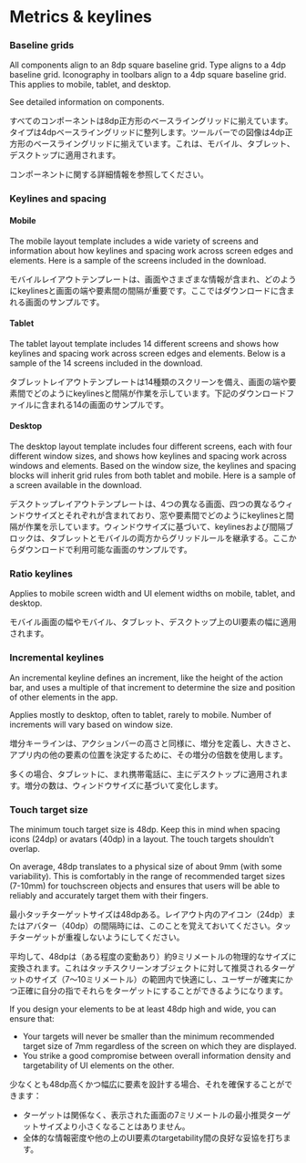 Metrics & keylines
===

### Baseline grids

All components align to an 8dp square baseline grid. Type aligns to a 4dp baseline grid. Iconography in toolbars align to a 4dp square baseline grid. This applies to mobile, tablet, and desktop.

See detailed information on components.

すべてのコンポーネントは8dp正方形のベースライングリッドに揃えています。タイプは4dpベースライングリッドに整列します。ツールバーでの図像は4dp正方形のベースライングリッドに揃えています。これは、モバイル、タブレット、デスクトップに適用されます。

コンポーネントに関する詳細情報を参照してください。

### Keylines and spacing

#### Mobile

The mobile layout template includes a wide variety of screens and information about how keylines and spacing work across screen edges and elements. Here is a sample of the screens included in the download.

モバイルレイアウトテンプレートは、画面やさまざまな情報が含まれ、どのようにkeylinesと画面の端や要素間の間隔が重要です。ここではダウンロードに含まれる画面のサンプルです。

#### Tablet

The tablet layout template includes 14 different screens and shows how keylines and spacing work across screen edges and elements. Below is a sample of the 14 screens included in the download.

タブレットレイアウトテンプレートは14種類のスクリーンを備え、画面の端や要素間でどのようにkeylinesと間隔が作業を示しています。下記のダウンロードファイルに含まれる14の画面のサンプルです。

#### Desktop

The desktop layout template includes four different screens, each with four different window sizes, and shows how keylines and spacing work across windows and elements. Based on the window size, the keylines and spacing blocks will inherit grid rules from both tablet and mobile. Here is a sample of a screen available in the download.

デスクトップレイアウトテンプレートは、4つの異なる画面、四つの異なるウィンドウサイズとそれぞれが含まれており、窓や要素間でどのようにkeylinesと間隔が作業を示しています。ウィンドウサイズに基づいて、keylinesおよび間隔ブロックは、タブレットとモバイルの両方からグリッドルールを継承する。ここからダウンロードで利用可能な画面のサンプルです。

### Ratio keylines

Applies to mobile screen width and UI element widths on mobile, tablet, and desktop.

モバイル画面の幅やモバイル、タブレット、デスクトップ上のUI要素の幅に適用されます。

### Incremental keylines

An incremental keyline defines an increment, like the height of the action bar, and uses a multiple of that increment to determine the size and position of other elements in the app.

Applies mostly to desktop, often to tablet, rarely to mobile. Number of increments will vary based on window size.

増分キーラインは、アクションバーの高さと同様に、増分を定義し、大きさと、アプリ内の他の要素の位置を決定するために、その増分の倍数を使用します。

多くの場合、タブレットに、まれ携帯電話に、主にデスクトップに適用されます。増分の数は、ウィンドウサイズに基づいて変化します。

### Touch target size

The minimum touch target size is 48dp. Keep this in mind when spacing icons (24dp) or avatars (40dp) in a layout. The touch targets shouldn’t overlap.

On average, 48dp translates to a physical size of about 9mm (with some variability). This is comfortably in the range of recommended target sizes (7-10mm) for touchscreen objects and ensures that users will be able to reliably and accurately target them with their fingers.

最小タッチターゲットサイズは48dpある。レイアウト内のアイコン（24dp）またはアバター（40dp）の間隔時には、このことを覚えておいてください。タッチターゲットが重複しないようにしてください。

平均して、48dpは（ある程度の変動あり）約9ミリメートルの物理的なサイズに変換されます。これはタッチスクリーンオブジェクトに対して推奨されるターゲットのサイズ（7〜10ミリメートル）の範囲内で快適にし、ユーザーが確実にかつ正確に自分の指でそれらをターゲットにすることができるようになります。

If you design your elements to be at least 48dp high and wide, you can ensure that:

* Your targets will never be smaller than the minimum recommended target size of 7mm regardless of the screen on which they are displayed.
* You strike a good compromise between overall information density and targetability of UI elements on the other.

少なくとも48dp高くかつ幅広に要素を設計する場合、それを確保することができます：

* ターゲットは関係なく、表示された画面の7ミリメートルの最小推奨ターゲットサイズより小さくなることはありません。
* 全体的な情報密度や他の上のUI要素のtargetability間の良好な妥協を打ちます。